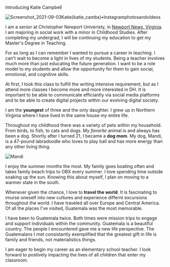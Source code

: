 Introducing Katie Campbell

![Screenshot_2021-09-03Katie(katie_cambs)•Instagramphotosandvideos](https://user-images.githubusercontent.com/89557769/132072612-cf32133e-d455-4a6b-9bd1-66b5abf7f8f7.png)

I am a senior at Christopher Newport Univeristy, in [Newport News, Virginia](https://www.newport-news.org/). I am majoring in social work with a minor in Childhood Studies. After completing my undergrad, I will be continuing my education to get my Master's Degree in Teaching.

For as long as I can remember I wanted to pursue a career in teaching. I can't wait to become a light in lives of my students. Being a teacher involves much more than just educating the future generation. I want to be a role model to my students and allow the opportunity for them to gain social, emotional, and cognitive skills.

At first, I took this class to fulfill the writing intensive requirement, but as I attend more classes I become more and more interested in DH. It is important to be able to communicate efficiantly via social media platforms and to be able to create digital projects within our evolving digital society.

I am the **youngest** of three and the only daughter. I grew up in Northern Virginia where I have lived in the same house my entire life. 

Throughout my childhood there was a variety of pets within my household. From birds, to fish, to cats and dogs. My _favorite_ animal is and always has been a dog. Shortly after I turned 21, I became a **dog mom**. My dog, Mandi, is a 47-pound labradoodle who loves to play ball and has more energy than any other living thing. 

![Mandi](https://user-images.githubusercontent.com/89557769/132078456-d11cfad8-a387-4f81-8623-ad137e19c2a8.jpg)

I enjoy the summer months the most. My family goes boating often and takes family beach trips to OBX every summer. I love spending time outside soaking up the sun. Knowing this about myself, I plan on moving to a warmer state in the south.

Whenever given the chance, I love to **travel the world**. It is fascinating to imurse oneself into new cultures and experience differnt excursions throughout the world. I have traveled all over Europe and Central America. Of all the places I've visited, Guatemala was the most memorable.

I have been to Guatemala twice. Both times were mission trips to engage and support individuals within the community. Guatemala is a beautiful country. The people I encountered gave me a new life perspective. The Guatemalans I met consistantly exemplified that the greatest gift in life is family and friends, not materialistics things. 

I am eager to begin my career as an elementary school teacher. I look forward to postively impacting the lives of all children that enter my classroom. 
